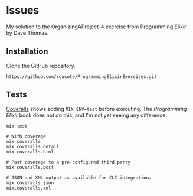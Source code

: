 # Issues

My solution to the OrganizingAProject-4 exercise from Programming Elixir by Dave Thomas.

## Installation

Clone the GitHub repository.

```
https://github.com/rgacote/ProgrammingElixirExercises.git
```

## Tests
[Coveralls](https://github.com/parroty/excoveralls#usage)
shows adding `MIX_ENV=test` before executing.
The _Programming Elixir_ book does not do this, and I'm not yet seeing any difference.

```
mix test

# With coverage
mix coveralls
mix coveralls.detail
mix coveralls.html

# Post coverage to a pre-configured third party
mix coveralls.post

# JSON and XML output is available for CLI integration.
mix coveralls.json
mix.coveralls.xml
```
